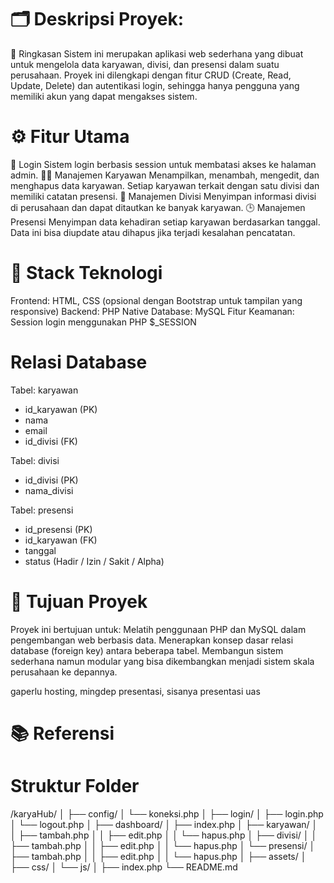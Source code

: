 # 🗂️ Deskripsi Proyek: 
📌 Ringkasan
Sistem ini merupakan aplikasi web sederhana yang dibuat untuk mengelola data karyawan, divisi, dan presensi dalam suatu perusahaan. Proyek ini dilengkapi dengan fitur CRUD (Create, Read, Update, Delete) dan autentikasi login, sehingga hanya pengguna yang memiliki akun yang dapat mengakses sistem.

# ⚙️ Fitur Utama
🔐 Login
Sistem login berbasis session untuk membatasi akses ke halaman admin.
👨‍💼 Manajemen Karyawan
Menampilkan, menambah, mengedit, dan menghapus data karyawan. Setiap karyawan terkait dengan satu divisi dan memiliki catatan presensi.
🏢 Manajemen Divisi
Menyimpan informasi divisi di perusahaan dan dapat ditautkan ke banyak karyawan.
🕒 Manajemen Presensi
Menyimpan data kehadiran setiap karyawan berdasarkan tanggal. Data ini bisa diupdate atau dihapus jika terjadi kesalahan pencatatan.
# 🧰 Stack Teknologi
Frontend: HTML, CSS (opsional dengan Bootstrap untuk tampilan yang responsive)
Backend: PHP Native
Database: MySQL
Fitur Keamanan: Session login menggunakan PHP $_SESSION

# Relasi Database 
Tabel: karyawan
- id_karyawan (PK)
- nama
- email
- id_divisi (FK)

Tabel: divisi
- id_divisi (PK)
- nama_divisi

Tabel: presensi
- id_presensi (PK)
- id_karyawan (FK)
- tanggal
- status (Hadir / Izin / Sakit / Alpha)


# 🎯 Tujuan Proyek
Proyek ini bertujuan untuk:
Melatih penggunaan PHP dan MySQL dalam pengembangan web berbasis data.
Menerapkan konsep dasar relasi database (foreign key) antara beberapa tabel.
Membangun sistem sederhana namun modular yang bisa dikembangkan menjadi sistem skala perusahaan ke depannya.

gaperlu hosting, mingdep presentasi, sisanya presentasi uas
# 📚 Referensi


# Struktur Folder

/karyaHub/
│
├── config/
│   └── koneksi.php
│
├── login/
│   ├── login.php
│   └── logout.php
│
├── dashboard/
│   ├── index.php
│   ├── karyawan/
│   │   ├── tambah.php
│   │   ├── edit.php
│   │   └── hapus.php
│   ├── divisi/
│   │   ├── tambah.php
│   │   ├── edit.php
│   │   └── hapus.php
│   └── presensi/
│       ├── tambah.php
│   │   ├── edit.php
│   │   └── hapus.php
│
├── assets/
│   ├── css/
│   └── js/
│
├── index.php
└── README.md
